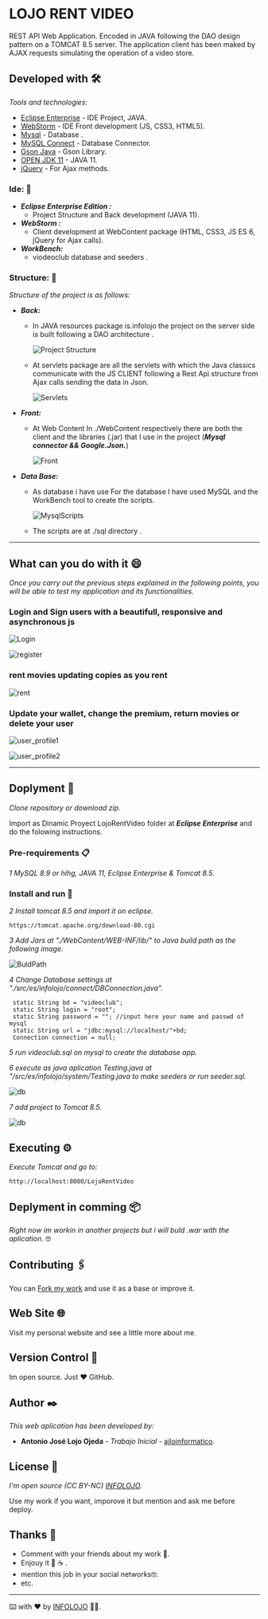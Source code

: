 # LOJO RENT VIDEO
REST API Web Application. Encoded in JAVA following the DAO design pattern on a TOMCAT 8.5 server. The application client has been maked by AJAX requests simulating the operation of a video store.

## Developed with 🛠️

_Tools and technologies:_

* [Eclipse Enterprise](https://www.eclipse.org/) - IDE Project, JAVA.
* [WebStorm](https://www.jetbrains.com/es-es/webstorm) - IDE Front development (JS, CSS3, HTML5).
* [Mysql](https://www.mysql.com/) - Database .
* [MySQL Connect](https://dev.mysql.com/downloads/connector/j/) - Database Connector.
* [Gson Java](https://jar-download.com/artifacts/com.google.code.gson/.gson/2.8.2/source-code) - Gson Library.
* [OPEN JDK 11](https://openjdk.java.net/projects/jdk/11/) - JAVA 11.
* [jQuery](https://code.jquery.com/) - For Ajax methods.

### Ide: 🚀

* ***Eclipse Enterprise Edition :***
  * Project Structure and Back development (JAVA 11).
* ***WebStorm :***
  * Client development at WebContent package (HTML, CSS3, JS ES 6, jQuery for Ajax calls).
* ***WorkBench:***
  * viodeoclub database and seeders .

### Structure: 🧱
    
_Structure of the project is as follows:_

* ***Back:***
  * In JAVA resources package is.infolojo the project on the server side is built following a DAO architecture .
  
    ![Project Structure](./img/ProjectStructure.png)
  
  * At servlets package are all the servlets with which the Java classics communicate with the JS CLIENT following a Rest Api structure from Ajax calls sending the data in Json.

    ![Servlets](./img/servlets.png)

* ***Front:***
  * At Web Content In ./WebContent respectively there are both the client and the libraries (.jar) that I use in the project (***Mysql connector && Google.Json.***)
  
    ![Front](./img/front.png)

* ***Data Base:***
  * As database i have use For the database I have used MySQL and the WorkBench tool to create the scripts.
   
    ![MysqlScripts](./img/scripts.png)

  
  * The scripts are at ./sql directory .
    
---

## What can you do with it 😄

_Once you carry out the previous steps explained in the following points, you will be able to test my application and its functionalities._

### Login and Sign users with a beautifull, responsive and asynchronous js

![Login](./img/login.png)

![register](./img/signin.png)

### rent movies updating copies as you rent

![rent](./img/rent.png)

### Update your wallet, change the premium, return movies or delete your user 

![user_profile1](./img/usuer_prifle1.png)

![user_profile2](./img/user_profile_2.png)

---

## Doplyment 🚀

_Clone repository or download zip_.

Import as Dinamic Proyect LojoRentVideo folder at ***Eclipse Enterprise*** and do the
folowing instructions.

### Pre-requirements 📋

_1 MySQL 8.9 or hihg, JAVA 11, Eclipse Enterprise & Tomcat 8.5._

### Install and run 🔧

_2 Install tomcat 8.5 and import it on eclipse._

```
https://tomcat.apache.org/download-80.cgi
```

_3 Add Jars at "./WebContent/WEB-INF/lib/" to Java build path as the following image._

![BuldPath](./img/buld.png)

_4 Change Database settings at "./src/es/infolojo/connect/DBConnection.java"._

```
 static String bd = "videoclub";
 static String login = "root";
 static String password = ""; //input here your name and passwd of mysql
 static String url = "jdbc:mysql://localhost/"+bd;
 Connection connection = null;
```

_5 run videoclub.sql on mysql to create the database app._

_6 execute as java aplication Testing.java at "/src/es/infolojo/system/Testing.java to make
seeders or run seeder.sql._

![db](./img/scripts.png)

_7 add project to Tomcat 8.5._

![db](./img/addTomcat.png)


## Executing ⚙️

_Execute Tomcat and go to:_

```
http://localhost:8080/LojoRentVideo
```

## Deplyment in comming 📦

_Right now im workin in another projects but i will buld .war with the aplication._ 🤓


## Contributing 🖇️

You can [Fork my work](https://github.com/ajloinformatico) and use it as a base or improve it.

## Web Site 🌐

Visit my personal website and see a little more about me.

## Version Control 📌

Im open source. Just ❤️ GitHub.

## Author ✒️

_This web aplication has been developed by:_

* **Antonio José Lojo Ojeda** - *Trabajo Inicial* - [ajloinformatico](https://github.com/ajloinformatico).


## License 📄
_I'm open source (CC BY-NC) [INFOLOJO](https://www.infolojo.es)._

Use my work if you want, imporove it but mention and ask me before deploy.



## Thanks 🎁

* Comment with your friends about my work 📢.
* Enjouy it 🍺  ☕ . 
* mention this job in your social networks🤓.
* etc.

---
⌨️ with ❤️ by [INFOLOJO](https://www.infolojo.es) 🧑‍💻.